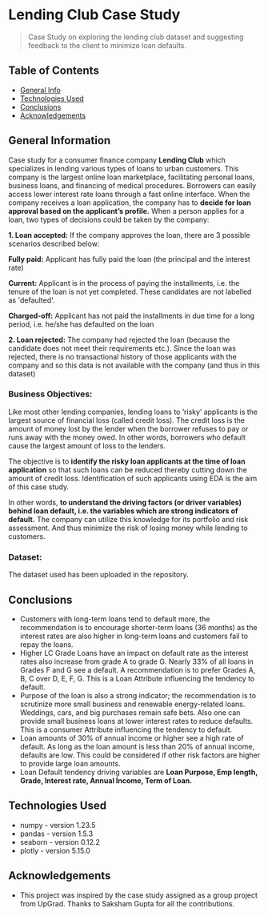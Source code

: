# Lending Club Case Study
> Case Study on exploring the lending club dataset and suggesting feedback to the client to minimize loan defaults.


## Table of Contents
* [General Info](#general-information)
* [Technologies Used](#technologies-used)
* [Conclusions](#conclusions)
* [Acknowledgements](#acknowledgements)

<!-- You can include any other section that is pertinent to your problem -->

## General Information
Case study for a consumer finance company **Lending Club** which specializes in lending various types of loans to urban customers. This company is the largest online loan marketplace, facilitating personal loans, business loans, and financing of medical procedures. Borrowers can easily access lower interest rate loans through a fast online interface. When the company receives a loan application, the company has to **decide for loan approval based on the applicant’s profile.**
When a person applies for a loan, two types of decisions could be taken by the company:

**1. Loan accepted:** If the company approves the loan, there are 3 possible scenarios described below:

**Fully paid:** Applicant has fully paid the loan (the principal and the interest rate)

**Current:** Applicant is in the process of paying the installments, i.e. the tenure of the loan is not yet completed. These candidates are not labelled as 'defaulted'.

**Charged-off:** Applicant has not paid the installments in due time for a long period, i.e. he/she has defaulted on the loan

**2. Loan rejected:** The company had rejected the loan (because the candidate does not meet their requirements etc.). Since the loan was rejected, there is no transactional history of those applicants with the company and so this data is not available with the company (and thus in this dataset)

### Business Objectives:
Like most other lending companies, lending loans to ‘risky’ applicants is the largest source of financial loss (called credit loss). The credit loss is the amount of money lost by the lender when the borrower refuses to pay or runs away with the money owed. In other words, borrowers who default cause the largest amount of loss to the lenders.


The objective is to **identify the risky loan applicants at the time of loan application** so that such loans can be reduced thereby cutting down the amount of credit loss. Identification of such applicants using EDA is the aim of this case study.

In other words, **to understand the driving factors (or driver variables) behind loan default, i.e. the variables which are strong indicators of default.**  The company can utilize this knowledge for its portfolio and risk assessment. And thus minimize the risk of losing money while lending to customers.

### Dataset:
The dataset used has been uploaded in the repository.

<!-- You don't have to answer all the questions - just the ones relevant to your project. -->

## Conclusions
- Customers with long-term loans tend to default more, the recommendation is to encourage shorter-term loans (36 months) as the interest
rates are also higher in long-term loans and customers fail to repay the loans.
- Higher LC Grade Loans have an impact on default rate as the interest rates also increase from grade A to grade G. Nearly 33% of all loans
in Grades F and G see a default. A recommendation is to prefer Grades A, B, C over D, E, F, G. This is a Loan Attribute influencing the tendency to
default.
- Purpose of the loan is also a strong indicator; the recommendation is to scrutinize more small business and renewable energy-related loans.
Weddings, cars, and big purchases remain safe bets. Also one can provide small business loans at lower interest rates to reduce defaults. This is
a consumer Attribute influencing the tendency to default.
- Loan amounts of 30% of annual income or higher see a high rate of default. As long as the loan amount is less than 20% of annual income,
defaults are low. This could be considered if other risk factors are higher to provide large loan amounts.
- Loan Default tendency driving variables are **Loan Purpose, Emp length, Grade, Interest rate, Annual Income, Term of Loan.**




## Technologies Used
- numpy - version 1.23.5
- pandas - version 1.5.3
- seaborn - version 0.12.2
- plotly - version 5.15.0


## Acknowledgements
- This project was inspired by the case study assigned as a group project from UpGrad. Thanks to Saksham Gupta for all the contributions. 

